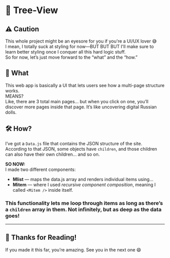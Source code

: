 <h1>🌳 Tree-View</h1>

<h2>⚠️ Caution</h2>
<p>
  This whole project might be an eyesore for you if you're a UI/UX lover 😅<br />
  I mean, I totally suck at styling for now—BUT BUT BUT I'll make sure to learn better styling once I conquer all this hard logic stuff.<br />
  So for now, let’s just move forward to the “what” and the “how.”
</p>

<h2>📌 What</h2>
<p>
  This web app is basically a UI that lets users see how a multi-page structure works.<br />
  MEANS?<br />
  Like, there are 3 total main pages... but when you click on one, you’ll discover more pages inside that page. It’s like uncovering digital Russian dolls.
</p>

<h2>🛠️ How?</h2>
<p>
  I’ve got a <code>Data.js</code> file that contains the JSON structure of the site.<br />
  According to that JSON, some objects have <code>children</code>, and those children can also have their own children... and so on.
</p>

<p>
  <strong>SO NOW:</strong><br />
  I made two different components:
  <ul>
    <li><strong>Mlist</strong> — maps the data.js array and renders individual items using...</li>
    <li><strong>Mitem</strong> — where I used <em>recursive component composition</em>, meaning I called <code>&lt;Mitem /&gt;</code> inside itself.</li>
  </ul>
</p>

<p>
  <h3>This functionality lets me loop through items as long as there’s a <code>children</code> array in them. Not infinitely, but as deep as the data goes!</h3>
</p>

<hr />

<h2>🙏 Thanks for Reading!</h2>
<p>
  If you made it this far, you’re amazing. See you in the next one 😄  
</p>
